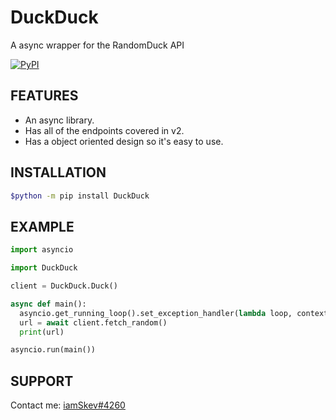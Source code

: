 # DuckDuck
A async wrapper for the RandomDuck API

[![PyPI](https://img.shields.io/pypi/v/duckduck)](https://pypi.org/project/duckduck/)

## FEATURES
- An async library.
- Has all of the endpoints covered in v2.
- Has a object oriented design so it's easy to use.

## INSTALLATION
```bash
$python -m pip install DuckDuck
```

## EXAMPLE
```py
import asyncio

import DuckDuck

client = DuckDuck.Duck()

async def main():
  asyncio.get_running_loop().set_exception_handler(lambda loop, context: None) # This suppresses the warning that comes from the aiohttp library you can remove this line if you want the warnings to be in your terminal.
  url = await client.fetch_random()
  print(url)

asyncio.run(main())
```

## SUPPORT
Contact me: [iamSkev#4260](https://discord.com/users/381799048228896788)
